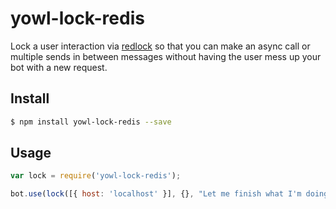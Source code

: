 # yowl-lock-redis

Lock a user interaction via [redlock](https://github.com/mike-marcacci/node-redlock) so that you can make an async call or multiple sends in between messages without having the user mess up your bot with a new request.

## Install

```bash
$ npm install yowl-lock-redis --save
```

## Usage

```js
var lock = require('yowl-lock-redis'); 

bot.use(lock([{ host: 'localhost' }], {}, "Let me finish what I'm doing before asking me something else!");
```
